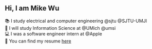 ## Hi, I am Mike Wu

📚  I study electrical and computer engineering @sjtu @SJTU-UMJI \
📖  I will study Information Science at @UMich @umsi \
💻  I was a software engineer intern at @Apple \
📃  You can find my resume [here](http://jiayao.me/Jiayao_Wu_Resume.pdf)

